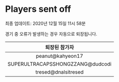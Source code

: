 # Players sent off
최종 업데이트: 2020년 12월 15일 11시 58분


경기 중 오류가 발생하는 경우 자동으로 퇴장됩니다.


| 퇴장된 참가자 |
|:---:|
| peanut@kahyeon17 |
| SUPERULTRACAPSSHONGZZANG@dudcodi |
| tresed@dnalsitresed |
